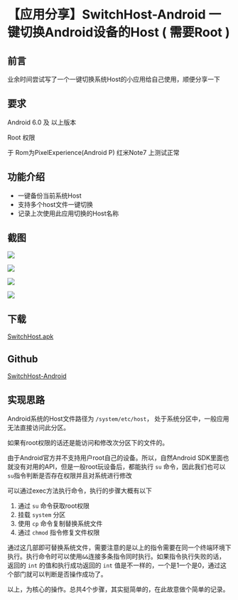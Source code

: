 # 【应用分享】SwitchHost-Android 一键切换Android设备的Host ( 需要Root )

## 前言

业余时间尝试写了一个一键切换系统Host的小应用给自己使用，顺便分享一下

## 要求

Android 6.0 及 以上版本

Root 权限

于  Rom为PixelExperience(Android P) 红米Note7  上测试正常

## 功能介绍

+ 一键备份当前系统Host
+ 支持多个host文件一键切换
+ 记录上次使用此应用切换的Host名称

## 截图

![](img/01.png)

![](img/02.png)

![](img/03.png)

![](img/04.png)

## 下载

[SwitchHost.apk](https://github.com/CreeperSan/SwitchHost-Android/releases)

## Github

[SwitchHost-Android](https://github.com/CreeperSan/SwitchHost-Android)

## 实现思路

Android系统的Host文件路径为 `/system/etc/host`， 处于系统分区中，一般应用无法直接访问此分区。

如果有root权限的话还是能访问和修改次分区下的文件的。

由于Android官方并不支持用户root自己的设备。所以，自然Android SDK里面也就没有对用的API，但是一般root玩设备后，都能执行 `su` 命令，因此我们也可以`su`指令判断是否存在权限并且对系统进行修改

可以通过exec方法执行命令，执行的步骤大概有以下

1. 通过 `su` 命令获取root权限
2. 挂载 `system` 分区
3. 使用 `cp` 命令复制替换系统文件
4. 通过 `chmod` 指令修复文件权限

通过这几部即可替换系统文件，需要注意的是以上的指令需要在同一个终端环境下执行。执行命令时可以使用`&&`连接多条指令同时执行。如果指令执行失败的话，返回的 `int` 的值和执行成功返回的 `int` 值是不一样的，一个是1一个是0，通过这个部门就可以判断是否操作成功了。

以上，为核心的操作。总共4个步骤，其实挺简单的，在此故意做个简单的记录。